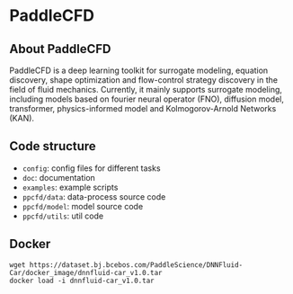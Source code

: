 # PaddleCFD

## About PaddleCFD

PaddleCFD is a deep learning toolkit for surrogate modeling, equation discovery, shape optimization and flow-control strategy discovery in the field of fluid mechanics. Currently, it mainly supports surrogate modeling, including models based on fourier neural operator (FNO), diffusion model, transformer, physics-informed model and Kolmogorov-Arnold Networks (KAN).

## Code structure

- `config`: config files for different tasks
- `doc`: documentation
- `examples`: example scripts
- `ppcfd/data`: data-process source code
- `ppcfd/model`: model source code
- `ppcfd/utils`: util code

## Docker
```
wget https://dataset.bj.bcebos.com/PaddleScience/DNNFluid-Car/docker_image/dnnfluid-car_v1.0.tar
docker load -i dnnfluid-car_v1.0.tar
```
